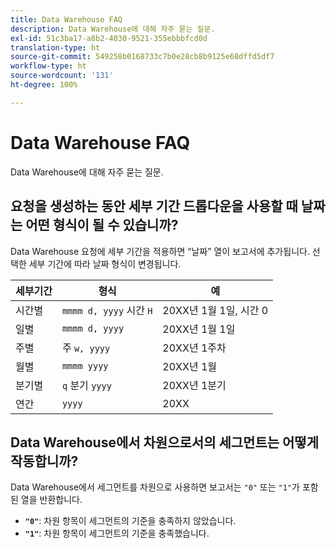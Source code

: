 ```yaml
---
title: Data Warehouse FAQ
description: Data Warehouse에 대해 자주 묻는 질문.
exl-id: 51c3ba17-a8b2-4030-9521-355ebbbfcd0d
translation-type: ht
source-git-commit: 549258b0168733c7b0e28cb8b9125e68dffd5df7
workflow-type: ht
source-wordcount: '131'
ht-degree: 100%

---
```


# Data Warehouse FAQ

Data Warehouse에 대해 자주 묻는 질문.

## 요청을 생성하는 동안 세부 기간 드롭다운을 사용할 때 날짜는 어떤 형식이 될 수 있습니까?

Data Warehouse 요청에 세부 기간을 적용하면 “날짜” 열이 보고서에 추가됩니다. 선택한 세부 기간에 따라 날짜 형식이 변경됩니다.

| 세부기간 | 형식 | 예 |
| --- | --- | --- |
| 시간별 | `mmmm d, yyyy` 시간 `H` | 20XX년 1월 1일, 시간 0 |
| 일별 | `mmmm d, yyyy` | 20XX년 1월 1일 |
| 주별 | 주 `w, yyyy` | 20XX년 1주차 |
| 월별 | `mmmm yyyy` | 20XX년 1월 |
| 분기별 | `q` 분기 `yyyy` | 20XX년 1분기 |
| 연간 | `yyyy` | 20XX |

## Data Warehouse에서 차원으로서의 세그먼트는 어떻게 작동합니까?

Data Warehouse에서 세그먼트를 차원으로 사용하면 보고서는 `"0"` 또는 `"1"`가 포함된 열을 반환합니다.

* **`"0"`**: 차원 항목이 세그먼트의 기준을 충족하지 않았습니다.
* **`"1"`**: 차원 항목이 세그먼트의 기준을 충족했습니다.
